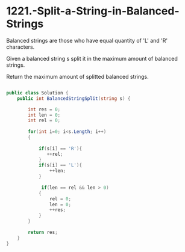 # 1221.-Split-a-String-in-Balanced-Strings

Balanced strings are those who have equal quantity of 'L' and 'R' characters.

Given a balanced string s split it in the maximum amount of balanced strings.

Return the maximum amount of splitted balanced strings.

````c#

public class Solution {
    public int BalancedStringSplit(string s) {

        int res = 0;
        int len = 0;
        int rel = 0;
        
        for(int i=0; i<s.Length; i++)
        {
            
            if(s[i] == 'R'){
               ++rel;             
            }
            if(s[i] == 'L'){
                ++len;
            }
            
             if(len == rel && len > 0)
            {
                rel = 0; 
                len = 0;
                ++res; 
            }
        }
        
        return res;
    }
}
`````
